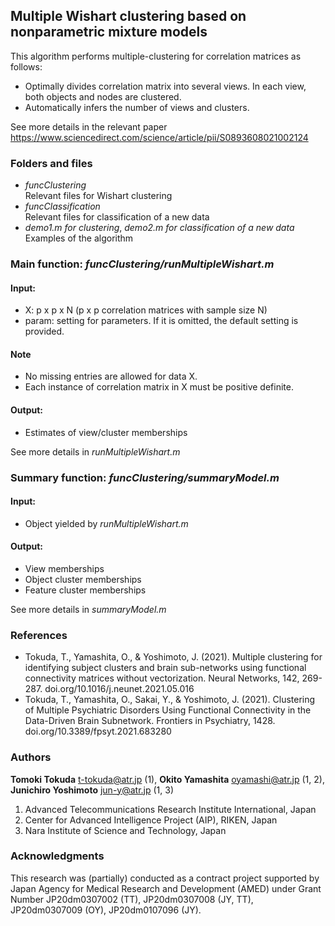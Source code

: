 ## Multiple Wishart clustering based on nonparametric mixture models

This algorithm performs multiple-clustering for correlation matrices as follows:

- Optimally divides correlation matrix into several views. In each view, both objects and nodes are clustered.
- Automatically infers the number of views and clusters.

See more details in the relevant paper <https://www.sciencedirect.com/science/article/pii/S0893608021002124>


### Folders and files
- *funcClustering*  
       Relevant files for Wishart clustering
- *funcClassification*  
       Relevant files for classification of a new data 
- *demo1.m for clustering*, *demo2.m for classification of a new data*  
       Examples of the algorithm

### Main function: *funcClustering/runMultipleWishart.m*
#### Input:
 - X: p x p x N (p x p correlation matrices with sample size N)
 - param: setting for parameters. If it is omitted, the default setting is provided.  

#### Note
 - No missing entries are allowed for data X.
 - Each instance of correlation matrix in X must be positive definite.  

#### Output:
- Estimates of view/cluster memberships

See more details in *runMultipleWishart.m*

### Summary function: *funcClustering/summaryModel.m*
#### Input:
- Object yielded by *runMultipleWishart.m*
#### Output:
- View memberships
- Object cluster memberships
- Feature cluster memberships

See more details in *summaryModel.m*

### References
- Tokuda, T., Yamashita, O., & Yoshimoto, J. (2021). Multiple clustering for identifying subject clusters 
and brain sub-networks using functional connectivity matrices without vectorization. 
Neural Networks, 142, 269-287. doi.org/10.1016/j.neunet.2021.05.016
- Tokuda, T., Yamashita, O., Sakai, Y., & Yoshimoto, J. (2021). Clustering of Multiple Psychiatric Disorders 
Using Functional Connectivity in the Data-Driven Brain Subnetwork. 
Frontiers in Psychiatry, 1428. doi.org/10.3389/fpsyt.2021.683280

 
### Authors
**Tomoki Tokuda** <t-tokuda@atr.jp> (1),
**Okito Yamashita** <oyamashi@atr.jp> (1, 2),
**Junichiro Yoshimoto** <jun-y@atr.jp> (1, 3)  
1. Advanced Telecommunications Research Institute International, Japan  
2. Center for Advanced Intelligence Project (AIP), RIKEN, Japan
3. Nara Institute of Science and Technology, Japan

### Acknowledgments
This research was (partially) conducted as a contract project
supported by Japan Agency for Medical Research and Development (AMED) under Grant Number JP20dm0307002 (TT),
JP20dm0307008 (JY, TT), JP20dm0307009 (OY), JP20dm0107096 (JY).
